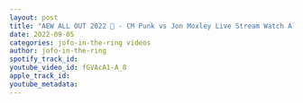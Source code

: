 ```yaml
---
layout: post
title: "AEW ALL OUT 2022 🚨 - CM Punk vs Jon Moxley Live Stream Watch Along"
date: 2022-09-05
categories: jofo-in-the-ring videos
author: jofo-in-the-ring
spotify_track_id: 
youtube_video_id: fGVAcA1-A_8
apple_track_id: 
youtube_metadata: 
---
```

